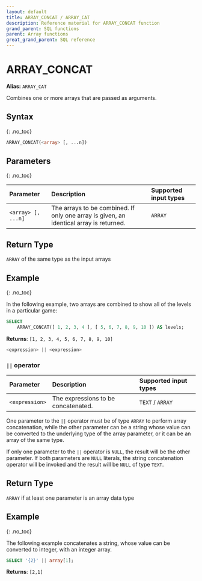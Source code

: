 ```yaml
---
layout: default
title: ARRAY_CONCAT / ARRAY_CAT
description: Reference material for ARRAY_CONCAT function
grand_parent: SQL functions
parent: Array functions
great_grand_parent: SQL reference
---
```


# ARRAY\_CONCAT
**Alias:** `ARRAY_CAT`

Combines one or more arrays that are passed as arguments.

## Syntax
{: .no_toc}

```sql
ARRAY_CONCAT(<array> [, ...n])
```

## Parameters 
{: .no_toc} 

| Parameter        | Description                                                                            | Supported input types |
| :---------------- | :-------------------------------------------------------------------------------------- | :----------|
| `<array> [, ...n]` | The arrays to be combined. If only one array is given, an identical array is returned. | `ARRAY`  |

## Return Type
`ARRAY` of the same type as the input arrays 

## Example
{: .no_toc}

In the following example, two arrays are combined to show all of the levels in a particular game: 

```sql
SELECT
    ARRAY_CONCAT([ 1, 2, 3, 4 ], [ 5, 6, 7, 8, 9, 10 ]) AS levels;
```

**Returns**: `[1, 2, 3, 4, 5, 6, 7, 8, 9, 10]`


```sql
<expression> || <expression>
```


### `||` operator

| Parameter | Description                         |Supported input types |
| :--------- | :----------------------------------- | :---------------------|
| `<expression>` | The expressions to be concatenated. | `TEXT` / `ARRAY` |

One parameter to the `||` operator must be of type `ARRAY` to perform array concatenation, while the other parameter can be a string whose value can be converted to the underlying type of the array parameter, or it can be an array of the same type. 

If only one parameter to the `||` operator is `NULL`, the result will be the other parameter. If both parameters are `NULL` literals, the string concatenation operator will be invoked and the result will be `NULL` of type `TEXT`.

## Return Type
`ARRAY` if at least one parameter is an array data type

## Example
{: .no_toc}

The following example concatenates a string, whose value can be converted to integer, with an integer array.

```sql
SELECT '{2}' || array[1];
```

**Returns**: `[2,1]`
